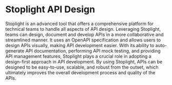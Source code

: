 # Stoplight API Design 

Stoplight is an advanced tool that offers a comprehensive platform for technical teams to handle all aspects of API design. Leveraging Stoplight, teams can design, document and develop APIs in a more collaborative and streamlined manner. It uses an OpenAPI specification and allows users to design APIs visually, making API development easier. With its ability to auto-generate API documentation, performing API mock testing, and providing API management features, Stoplight plays a crucial role in adopting a design-first approach in API development. By using Stoplight, APIs can be designed to be easy-to-use, scalable, and robust from the outset, which ultimately improves the overall development process and quality of the APIs.